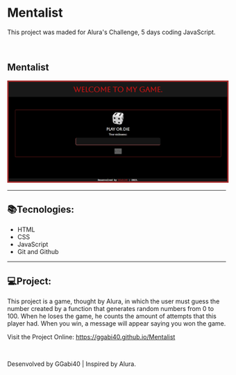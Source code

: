 <h1>Mentalist</h1>

<p>This project was maded for Alura's Challenge, 5 days coding JavaScript.</p>

<br>
<h2>Mentalist</h2>
<img src="./assets/preview.png" alt="Preview" style="border: 3px solid brown;">

<br>
<hr>
<h2>📚Tecnologies:</h2>

<ul>
    <li>HTML</li>
    <li>CSS</li>
    <li>JavaScript</li>
    <li>Git and Github</li>
</ul>

<hr>
<h2>💻Project:</h2>
<p>This project is a game, thought by Alura, in which the user must guess the number created by a function that generates random numbers from 0 to 100. When he loses the game, he counts the amount of attempts that this player had. When you win, a message will appear saying you won the game.</p>
<p>Visit the Project Online: <a href="https://ggabi40.github.io/Mentalist">https://ggabi40.github.io/Mentalist</a></p>

<br>
<p>Desenvolved by GGabi40 | Inspired by Alura.</p>
